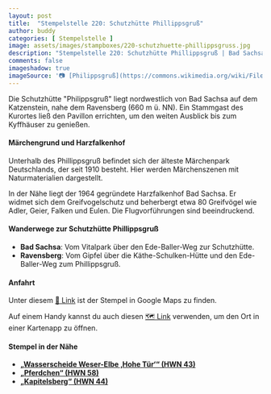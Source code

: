 ```yaml
---
layout: post
title:  "Stempelstelle 220: Schutzhütte Phillippsgruß"
author: buddy
categories: [ Stempelstelle ]
image: assets/images/stampboxes/220-schutzhuette-phillippsgruss.jpg
description: "Stempelstelle 220: Schutzhütte Phillippsgruß | Bad Sachsa"
comments: false
imageshadow: true
imageSource: '📷 [Philippsgruß](https://commons.wikimedia.org/wiki/File:Philippsgru%C3%9F.jpg) von <a href="//commons.wikimedia.org/wiki/User:B.Thomas95" title="User:B.Thomas95">Thomas Binder</a> unter Lizenz [CC BY-SA 4.0](https://creativecommons.org/licenses/by-sa/4.0)'
---
```


Die Schutzhütte "Philippsgruß" liegt nordwestlich von Bad Sachsa auf dem Katzenstein, nahe dem Ravensberg (660 m ü. NN). Ein Stammgast des Kurortes ließ den Pavillon errichten, um den weiten Ausblick bis zum Kyffhäuser zu genießen. 

#### Märchengrund und Harzfalkenhof

Unterhalb des Phillippsgruß befindet sich der älteste Märchenpark Deutschlands, der seit 1910 besteht. Hier werden Märchenszenen mit Naturmaterialien dargestellt. 

In der Nähe liegt der 1964 gegründete Harzfalkenhof Bad Sachsa. Er widmet sich dem Greifvogelschutz und beherbergt etwa 80 Greifvögel wie Adler, Geier, Falken und Eulen. Die Flugvorführungen sind beeindruckend. 

#### Wanderwege zur Schutzhütte Phillippsgruß

- **Bad Sachsa**: Vom Vitalpark über den Ede-Baller-Weg zur Schutzhütte. 
- **Ravensberg**: Vom Gipfel über die Käthe-Schulken-Hütte und den Ede-Baller-Weg zum Phillippsgruß. 

#### Anfahrt

Unter diesem [📍 Link](https://www.google.com/maps/dir/?api=1&origin=&destination=51.60973%2C%2010.53118) ist der Stempel in Google Maps zu finden.

<div class="android-only">
  Auf einem Handy kannst du auch diesen 
  <a href="geo:51.60973,10.53118">🗺️ Link</a> 
  verwenden, um den Ort in einer Kartenapp zu öffnen.
  <p></p>
</div>

#### Stempel in der Nähe

- [**„Wasserscheide Weser-Elbe ‚Hohe Tür‘“ (HWN 43)**](/stempelstelle-43-wasserscheide-weser-elbe-hohe-tuer)
- [**„Pferdchen“ (HWN 58)**](/stempelstelle-58-pferdchen)
- [**„Kapitelsberg“ (HWN 44)**](/stempelstelle-44-kapitelsberg)
